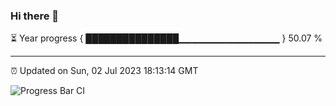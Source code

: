 ### Hi there 👋

⏳ Year progress { ███████████████▁▁▁▁▁▁▁▁▁▁▁▁▁▁▁ } 50.07 %

---

⏰ Updated on Sun, 02 Jul 2023 18:13:14 GMT

![Progress Bar CI](https://github.com/liununu/liununu/workflows/Progress%20Bar%20CI/badge.svg)

